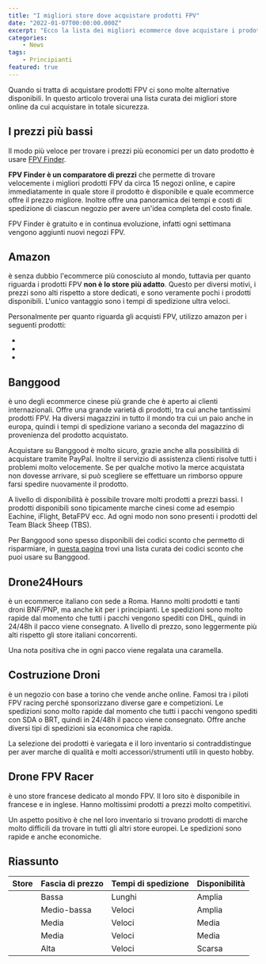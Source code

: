 ```yaml
---
title: "I migliori store dove acquistare prodotti FPV"
date: "2022-01-07T00:00:00.000Z"
excerpt: "Ecco la lista dei migliori ecommerce dove acquistare i prodotti FPV e dove si risparmia di più"
categories:
    - News
tags: 
    - Principianti
featured: true
---
```


Quando si tratta di acquistare prodotti FPV ci sono molte alternative disponibili. In questo articolo troverai una lista curata dei migliori store online da cui acquistare in totale sicurezza. 

## I prezzi più bassi

Il modo più veloce per trovare i prezzi più economici per un dato prodotto è usare [FPV Finder](https://fpvfinder.netlify.app/?utm_source=lucafpv&utm_medium=referral&utm_campaign=lucafpv).

**FPV Finder è un comparatore di prezzi** che permette di trovare velocemente i migliori prodotti FPV da circa 15 negozi online, e capire immediatamente in quale store il prodotto è disponibile e quale ecommerce offre il prezzo migliore. Inoltre offre una panoramica dei tempi e costi di spedizione di ciascun negozio per avere un'idea completa del costo finale.

FPV Finder è gratuito e in continua evoluzione, infatti ogni settimana vengono aggiunti nuovi negozi FPV.

## Amazon
<AffiliateLink label="Amazon" href="https://amzn.to/3JELfh4"/> è senza dubbio l'ecommerce più conosciuto al mondo, tuttavia per quanto riguarda i prodotti FPV **non è lo store più adatto**. Questo per diversi motivi, i prezzi sono alti rispetto a store dedicati, e sono veramente pochi i prodotti disponibili. L'unico vantaggio sono i tempi di spedizione ultra veloci. 

Personalmente per quanto riguarda gli acquisti FPV, utilizzo amazon per i seguenti prodotti:
- <AffiliateLink label="Viti M3" href="https://amzn.to/3FZJQj6"/>
- <AffiliateLink label="Guaine termorestringenti" href="https://amzn.to/3G3eIiv"/>
- <AffiliateLink label="Cavi in silicone" href="https://amzn.to/3G29Bze"/>

## Banggood

<AffiliateLink label="Banggood" href="https://www.banggood.com/?p=YN241438687092016024"/> è uno degli ecommerce cinese più grande che è aperto ai clienti internazionali. Offre una grande varietà di prodotti, tra cui anche tantissimi prodotti FPV. Ha diversi magazzini in tutto il mondo tra cui un paio anche in europa, quindi i tempi di spedizione variano a seconda del magazzino di provenienza del prodotto acquistato.

Acquistare su Banggood è molto sicuro, grazie anche alla possibilità di acquistare tramite PayPal. Inoltre il servizio di assistenza clienti risolve tutti i problemi molto velocemente. Se per qualche motivo la merce acquistata non dovesse arrivare, si può scegliere se effettuare un rimborso oppure farsi spedire nuovamente il prodotto.

A livello di disponibilità è possibile trovare molti prodotti a prezzi bassi. I prodotti disponibili sono tipicamente marche cinesi come ad esempio Eachine, iFlight, BetaFPV ecc. Ad ogni modo non sono presenti i prodotti del Team Black Sheep (TBS).

Per Banggood sono spesso disponibili dei codici sconto che permetto di risparmiare, in [questa pagina](https://lucafpv.com/offerte-e-coupon) trovi una lista curata dei codici sconto che puoi usare su Banggood.

## Drone24Hours

<AffiliateLink label="Drone24Hours" href="https://www.drone24hours.com/?D24H=lucapalonca"/> è un ecommerce italiano con sede a Roma. Hanno molti prodotti e tanti droni BNF/PNP, ma anche kit per i principianti. Le spedizioni sono molto rapide dal momento che tutti i pacchi vengono spediti con DHL, quindi in 24/48h il pacco viene consegnato. A livello di prezzo, sono leggermente più alti rispetto gli store italiani concorrenti. 

Una nota positiva che in ogni pacco viene regalata una caramella.

## Costruzione Droni

<AffiliateLink label="Costruzione Droni" href="https://www.costruzionedroni.it/"/> è un negozio con base a torino che vende anche online. Famosi tra i piloti FPV racing perché sponsorizzano diverse gare e competizioni. Le spedizioni sono molto rapide dal momento che tutti i pacchi vengono spediti con SDA o BRT, quindi in 24/48h il pacco viene consegnato. Offre anche diversi tipi di spedizioni sia economica che rapida. 

La selezione dei prodotti è variegata e il loro inventario si contraddistingue per aver marche di qualità e molti accessori/strumenti utili in questo hobby.

## Drone FPV Racer

<AffiliateLink label="Drone FPV Racer" href="https://www.drone-fpv-racer.com/"/> è uno store francese dedicato al mondo FPV. Il loro sito è disponibile in francese e in inglese. Hanno moltissimi prodotti a prezzi molto competitivi. 

Un aspetto positivo è che nel loro inventario si trovano prodotti di marche molto difficili da trovare in tutti gli altri store europei. Le spedizioni sono rapide e anche economiche.


## Riassunto

| Store                                                          | Fascia di prezzo | Tempi di spedizione | Disponibilità |
|----------------------------------------------------------------|------------------|---------------------|---------------|
| <AffiliateLink label="Banggood" href="https://www.banggood.com/?p=YN241438687092016024"/>   | Bassa            | Lunghi              | Amplia        |
| <AffiliateLink label="Drone FPV Racer" href="https://www.drone-fpv-racer.com/"/>            | Medio-bassa      | Veloci              | Amplia        |
| <AffiliateLink label="Drone24Hours" href="https://www.drone24hours.com/?D24H=lucapalonca"/> | Media            | Veloci              | Media         |
| <AffiliateLink label="Costruzione Droni" href="https://www.costruzionedroni.it/"/>          | Media            | Veloci              | Media         |
| <AffiliateLink label="Amazon" href="https://amzn.to/3JELfh4"/>                              | Alta             | Veloci              | Scarsa        |

